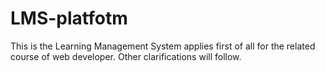 # LMS-platfotm
This is the Learning Management System applies first of all for the related course of web developer. Other clarifications will follow.
